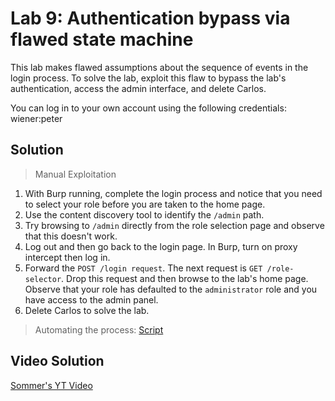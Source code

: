 # Lab 9: Authentication bypass via flawed state machine
This lab makes flawed assumptions about the sequence of events in the login process. To solve the lab, exploit this flaw to bypass the lab's authentication, access the admin interface, and delete Carlos.

You can log in to your own account using the following credentials: wiener:peter

## Solution
> Manual Exploitation
1. With Burp running, complete the login process and notice that you need to select your role before you are taken to the home page.
2. Use the content discovery tool to identify the `/admin` path.
3. Try browsing to `/admin` directly from the role selection page and observe that this doesn't work.
4. Log out and then go back to the login page. In Burp, turn on proxy intercept then log in.
5. Forward the `POST /login request`. The next request is `GET /role-selector`. Drop this request and then browse to the lab's home page. Observe that your role has defaulted to the `administrator` role and you have access to the admin panel.
6. Delete Carlos to solve the lab.
> Automating the process: [Script](https://github.com/darshannn10/PortSwiggers-Web-Sec-Academy/blob/main/Business%20Logic%20Vulnerabilities/lab-09/lab-09-script.py)

## Video Solution
[Sommer's YT Video](https://youtu.be/55UvEQGK_pI)
